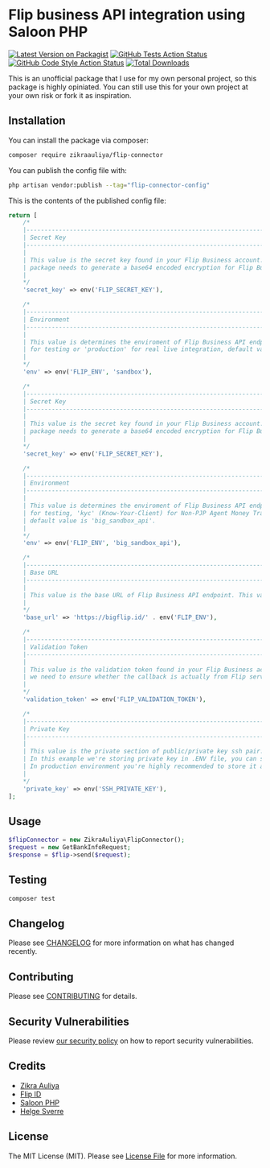 # Flip business API integration using Saloon PHP

[![Latest Version on Packagist](https://img.shields.io/packagist/v/zikraauliya/flip-connector.svg?style=flat-square)](https://packagist.org/packages/zikraauliya/flip-connector)
[![GitHub Tests Action Status](https://img.shields.io/github/actions/workflow/status/zikraauliya/flip-connector/run-tests.yml?branch=main&label=tests&style=flat-square)](https://github.com/zikraauliya/flip-connector/actions?query=workflow%3Arun-tests+branch%3Amain)
[![GitHub Code Style Action Status](https://img.shields.io/github/actions/workflow/status/zikraauliya/flip-connector/fix-php-code-style-issues.yml?branch=main&label=code%20style&style=flat-square)](https://github.com/zikraauliya/flip-connector/actions?query=workflow%3A"Fix+PHP+code+style+issues"+branch%3Amain)
[![Total Downloads](https://img.shields.io/packagist/dt/zikraauliya/flip-connector.svg?style=flat-square)](https://packagist.org/packages/zikraauliya/flip-connector)

This is an unofficial package that I use for my own personal project, so this package is highly opiniated. You can still use this for your own project at your own risk or fork it as inspiration.

<!-- ## Support us

[<img src="https://github-ads.s3.eu-central-1.amazonaws.com/flip-connector.jpg?t=1" width="419px" />](https://spatie.be/github-ad-click/flip-connector)

We invest a lot of resources into creating [best in class open source packages](https://spatie.be/open-source). You can support us by [buying one of our paid products](https://spatie.be/open-source/support-us).

We highly appreciate you sending us a postcard from your hometown, mentioning which of our package(s) you are using. You'll find our address on [our contact page](https://spatie.be/about-us). We publish all received postcards on [our virtual postcard wall](https://spatie.be/open-source/postcards). -->

## Installation

You can install the package via composer:

```bash
composer require zikraauliya/flip-connector
```

<!-- You can publish and run the migrations with:

```bash
php artisan vendor:publish --tag="flip-connector-migrations"
php artisan migrate
``` -->

You can publish the config file with:

```bash
php artisan vendor:publish --tag="flip-connector-config"
```

This is the contents of the published config file:

```php
return [
    /*
    |--------------------------------------------------------------------------
    | Secret Key
    |--------------------------------------------------------------------------
    |
    | This value is the secret key found in your Flip Business account. This value is used when the
    | package needs to generate a base64 encoded encryption for Flip Business authorization.
    |
    */
    'secret_key' => env('FLIP_SECRET_KEY'),

    /*
    |--------------------------------------------------------------------------
    | Environment
    |--------------------------------------------------------------------------
    |
    | This value is determines the enviroment of Flip Business API endpoint. It's either 'sandbox'
    | for testing or 'production' for real live integration, default value is 'sandbox'.
    |
    */
    'env' => env('FLIP_ENV', 'sandbox'),

    /*
    |--------------------------------------------------------------------------
    | Secret Key
    |--------------------------------------------------------------------------
    |
    | This value is the secret key found in your Flip Business account. This value is used when the
    | package needs to generate a base64 encoded encryption for Flip Business authorization.
    |
    */
    'secret_key' => env('FLIP_SECRET_KEY'),

    /*
    |--------------------------------------------------------------------------
    | Environment
    |--------------------------------------------------------------------------
    |
    | This value is determines the enviroment of Flip Business API endpoint. Available options are 'big_sandbox_api'
    | for testing, 'kyc' (Know-Your-Client) for Non-PJP Agent Money Transfer  or 'api' for live production integration,
    | default value is 'big_sandbox_api'.
    |
    */
    'env' => env('FLIP_ENV', 'big_sandbox_api'),

    /*
    |--------------------------------------------------------------------------
    | Base URL
    |--------------------------------------------------------------------------
    |
    | This value is the base URL of Flip Business API endpoint. This value is based on env('FLIP_ENV').
    |
    */
    'base_url' => 'https://bigflip.id/' . env('FLIP_ENV'),

    /*
    |--------------------------------------------------------------------------
    | Validation Token
    |--------------------------------------------------------------------------
    |
    | This value is the validation token found in your Flip Business account. This value is used when
    | we need to ensure whether the callback is actually from Flip server.
    |
    */
    'validation_token' => env('FLIP_VALIDATION_TOKEN'),

    /*
    |--------------------------------------------------------------------------
    | Private Key
    |--------------------------------------------------------------------------
    |
    | This value is the private section of public/private key ssh pair.
    | In this example we're storing private key in .ENV file, you can store it however you want.
    | In production environment you're highly recommended to store it as safe as possible.
    |
    */
    'private_key' => env('SSH_PRIVATE_KEY'),
];
```

## Usage

```php
$flipConnector = new ZikraAuliya\FlipConnector();
$request = new GetBankInfoRequest;
$response = $flip->send($request);
```

## Testing

```bash
composer test
```

## Changelog

Please see [CHANGELOG](CHANGELOG.md) for more information on what has changed recently.

## Contributing

Please see [CONTRIBUTING](CONTRIBUTING.md) for details.

## Security Vulnerabilities

Please review [our security policy](../../security/policy) on how to report security vulnerabilities.

## Credits

- [Zikra Auliya](https://github.com/zikraauliya)
- [Flip ID](https://github.com/flip-id)
- [Saloon PHP](https://github.com/saloonphp)
- [Helge Sverre](https://github.com/HelgeSverre)

## License

The MIT License (MIT). Please see [License File](LICENSE.md) for more information.
